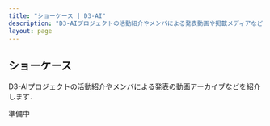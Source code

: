```yaml
---
title: "ショーケース | D3-AI"
description: "D3-AIプロジェクトの活動紹介やメンバによる発表動画や掲載メディアなどを紹介します"
layout: page
---
```


## ショーケース

D3-AIプロジェクトの活動紹介やメンバによる発表の動画アーカイブなどを紹介します．

準備中
